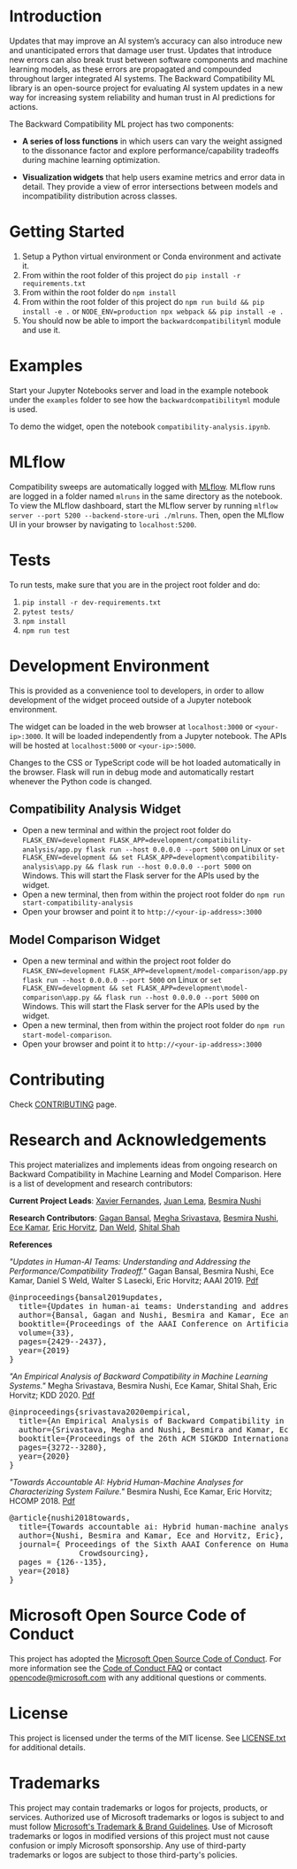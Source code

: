 # Introduction

Updates that may improve an AI system’s accuracy can also introduce new
and unanticipated errors that damage user trust. Updates that introduce
new errors can also break trust between software components and machine
learning models, as these errors are propagated and compounded
throughout larger integrated AI systems. The Backward Compatibility ML
library is an open-source project for evaluating AI system updates in a
new way for increasing system reliability and human trust in AI
predictions for actions.

The Backward Compatibility ML project has two components:

- **A series of loss functions** in which users can vary the weight
  assigned to the dissonance factor and explore performance/capability
  tradeoffs during machine learning optimization.

- **Visualization widgets** that help users examine metrics and error
  data in detail. They provide a view of error intersections between
  models and incompatibility distribution across classes.

# Getting Started

1. Setup a Python virtual environment or Conda environment and activate it.
2. From within the root folder of this project do `pip install -r requirements.txt`
3. From within the root folder do `npm install`
4. From within the root folder of this project do `npm run build && pip install -e .` or `NODE_ENV=production npx webpack && pip install -e .`
5. You should now be able to import the `backwardcompatibilityml` module and use it.

# Examples

Start your Jupyter Notebooks server and load in the example notebook under the `examples` folder
to see how the `backwardcompatibilityml` module is used.

To demo the widget, open the notebook `compatibility-analysis.ipynb`.

# MLflow
Compatibility sweeps are automatically logged with [MLflow](https://mlflow.org/). MLflow runs are logged in a folder named `mlruns` in the same directory as the notebook.
To view the MLflow dashboard, start the MLflow server by running `mlflow server --port 5200 --backend-store-uri ./mlruns`. Then, open the MLflow UI
in your browser by navigating to `localhost:5200`.

# Tests

To run tests, make sure that you are in the project root folder and do:

1. `pip install -r dev-requirements.txt`
2. `pytest tests/`
3. `npm install`
4. `npm run test`

# Development Environment

This is provided as a convenience tool to developers, in order to allow development of the widget proceed outside of a Jupyter notebook environment.

The widget can be loaded in the web browser at `localhost:3000` or `<your-ip>:3000`. It will be loaded independently from a Jupyter notebook. The APIs will be hosted at `localhost:5000` or `<your-ip>:5000`.

Changes to the CSS or TypeScript code will be hot loaded automatically in the browser. Flask will run in debug mode and automatically restart whenever the Python code is changed.

## Compatibility Analysis Widget

- Open a new terminal and within the project root folder do `FLASK_ENV=development FLASK_APP=development/compatibility-analysis/app.py flask run --host 0.0.0.0 --port 5000` on Linux or `set FLASK_ENV=development && set FLASK_APP=development\compatibility-analysis\app.py && flask run --host 0.0.0.0 --port 5000` on Windows. This will start the Flask server for the APIs used by the widget.
- Open a new terminal, then from within the project root folder do `npm run start-compatibility-analysis`
- Open your browser and point it to `http://<your-ip-address>:3000`

## Model Comparison Widget

- Open a new terminal and within the project root folder do `FLASK_ENV=development FLASK_APP=development/model-comparison/app.py flask run --host 0.0.0.0 --port 5000` on Linux or `set FLASK_ENV=development && set FLASK_APP=development\model-comparison\app.py && flask run --host 0.0.0.0 --port 5000` on Windows. This will start the Flask server for the APIs used by the widget.
- Open a new terminal, then from within the project root folder do `npm run start-model-comparison`.
- Open your browser and point it to `http://<your-ip-address>:3000`


# Contributing

Check [CONTRIBUTING](CONTRIBUTING.md) page.

# Research and Acknowledgements 
This project materializes and implements ideas from ongoing research on Backward Compatibility in Machine Learning and Model Comparison. Here is a list of development and research contributors:

**Current Project Leads**: [Xavier Fernandes](https://www.linkedin.com/in/praphat-xavier-fernandes-86574814/), [Juan Lema](http://juanlema.com), [Besmira Nushi](https://besmiranushi.com/)

**Research Contributors**: [Gagan Bansal](https://homes.cs.washington.edu/~bansalg/), [Megha Srivastava](https://web.stanford.edu/~meghas/), [Besmira Nushi](https://besmiranushi.com/
), [Ece Kamar](https://www.ecekamar.com/), [Eric Horvitz](http://www.erichorvitz.com/), [Dan Weld](https://www.cs.washington.edu/people/faculty/weld), [Shital Shah](https://shitalshah.com/)

**References**

_"Updates in Human-AI Teams: Understanding and Addressing the Performance/Compatibility Tradeoff."_ Gagan Bansal, Besmira Nushi, Ece Kamar, Daniel S Weld, Walter S Lasecki, Eric Horvitz; AAAI 2019. [Pdf](https://www.microsoft.com/en-us/research/publication/updates-in-human-ai-teams-understanding-and-addressing-the-performance-compatibility-tradeoff/)

<pre>
@inproceedings{bansal2019updates,
  title={Updates in human-ai teams: Understanding and addressing the performance/compatibility tradeoff},
  author={Bansal, Gagan and Nushi, Besmira and Kamar, Ece and Weld, Daniel S and Lasecki, Walter S and Horvitz, Eric},
  booktitle={Proceedings of the AAAI Conference on Artificial Intelligence},
  volume={33},
  pages={2429--2437},
  year={2019}
}
</pre>

_"An Empirical Analysis of Backward Compatibility in Machine Learning Systems."_ Megha Srivastava, Besmira Nushi, Ece Kamar, Shital Shah, Eric Horvitz; KDD 2020. [Pdf](https://www.microsoft.com/en-us/research/publication/an-empirical-analysis-of-backward-compatibility-in-machine-learning-systems/)

<pre>
@inproceedings{srivastava2020empirical,
  title={An Empirical Analysis of Backward Compatibility in Machine Learning Systems},
  author={Srivastava, Megha and Nushi, Besmira and Kamar, Ece and Shah, Shital and Horvitz, Eric},
  booktitle={Proceedings of the 26th ACM SIGKDD International Conference on Knowledge Discovery \& Data Mining},
  pages={3272--3280},
  year={2020}
}
</pre>

_"Towards Accountable AI: Hybrid Human-Machine Analyses for Characterizing System Failure."_ Besmira Nushi, Ece Kamar, Eric Horvitz; HCOMP 2018. [Pdf](https://www.microsoft.com/en-us/research/publication/towards-accountable-ai-hybrid-human-machine-analyses-for-characterizing-system-failure/)

<pre>
@article{nushi2018towards,
  title={Towards accountable ai: Hybrid human-machine analyses for characterizing system failure},
  author={Nushi, Besmira and Kamar, Ece and Horvitz, Eric},
  journal={ Proceedings of the Sixth AAAI Conference on Human Computation and
               Crowdsourcing},
  pages = {126--135},
  year={2018}
}
</pre>


# Microsoft Open Source Code of Conduct

This project has adopted the [Microsoft Open Source Code of Conduct](https://opensource.microsoft.com/codeofconduct/).
For more information see the [Code of Conduct FAQ](https://opensource.microsoft.com/codeofconduct/faq/)
or contact [opencode@microsoft.com](mailto:opencode@microsoft.com) with any additional questions or comments.

# License

This project is licensed under the terms of the MIT license. See [LICENSE.txt](LICENSE.txt) for additional details.

# Trademarks

This project may contain trademarks or logos for projects, products, or services. Authorized use of Microsoft trademarks or logos is subject to and must follow [Microsoft's Trademark & Brand Guidelines](https://www.microsoft.com/en-us/legal/intellectualproperty/trademarks/usage/general). Use of Microsoft trademarks or logos in modified versions of this project must not cause confusion or imply Microsoft sponsorship. Any use of third-party trademarks or logos are subject to those third-party's policies.
